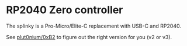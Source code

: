 # RP2040 Zero controller

The splinky is a Pro-Micro/Elite-C replacement with USB-C and RP2040.

See [plut0nium/0xB2](https://github.com/plut0nium/0xB2/#releases) to figure out the right version for you (v2 or v3).
